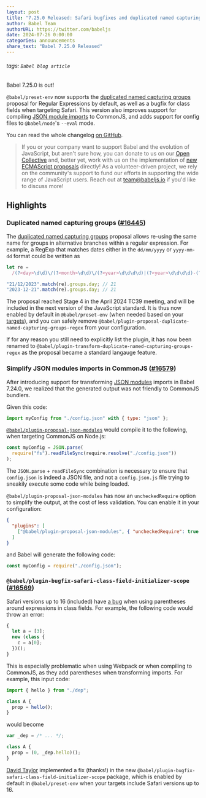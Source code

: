 ```yaml
---
layout: post
title: "7.25.0 Released: Safari bugfixes and duplicated named capturing groups"
author: Babel Team
authorURL: https://twitter.com/babeljs
date: 2024-07-26 0:00:00
categories: announcements
share_text: "Babel 7.25.0 Released"
---
```


###### tags: `Babel blog article`

Babel 7.25.0 is out!

`@babel/preset-env` now supports the [duplicated named capturing groups](https://github.com/tc39/proposal-duplicate-named-capturing-groups) proposal for Regular Expressions by default, as well as a bugfix for class fields when targeting Safari. This version also improves support for compiling [JSON module imports](https://babeljs.io/docs/babel-plugin-proposal-json-modules) to CommonJS, and adds support for config files to `@babel/node`'s `--eval` mode.

You can read the whole changelog [on GitHub](https://github.com/babel/babel/releases/tag/v7.25.0).

<!-- truncate -->

> If you or your company want to support Babel and the evolution of JavaScript, but aren't sure how, you can donate to us on our [Open Collective](https://github.com/babel/babel?sponsor=1) and, better yet, work with us on the implementation of [new ECMAScript proposals](https://github.com/babel/proposals) directly! As a volunteer-driven project, we rely on the community's support to fund our efforts in supporting the wide range of JavaScript users. Reach out at [team@babeljs.io](mailto:team@babeljs.io) if you'd like to discuss more!

## Highlights

### Duplicated named capturing groups ([#16445](https://github.com/babel/babel/pull/16445))

The [duplicated named capturing groups](https://github.com/tc39/proposal-duplicate-named-capturing-groups) proposal allows re-using the same name for groups in alternative branches within a regular expression. For example, a RegExp that matches dates either in the `dd/mm/yyyy` or `yyyy-mm-dd` format could be written as

```javascript
let re =
  /(?<day>\d\d)\/(?<month>\d\d)\/(?<year>\d\d\d\d)|(?<year>\d\d\d\d)-(?<month>\d\d)-(?<day>\d\d)/;

"21/12/2023".match(re).groups.day; // 21
"2023-12-21".match(re).groups.day; // 21
```

The proposal reached Stage 4 in the April 2024 TC39 meeting, and will be included in the next version of the JavaScript standard. It is thus now enabled by default in `@babel/preset-env` (when needed based on your [targets](https://babeljs.io/docs/options#targets)), and you can safely remove `@babel/plugin-proposal-duplicate-named-capturing-groups-regex` from your configuration.

If for any reason you still need to explicitly list the plugin, it has now been renamed to `@babel/plugin-transform-duplicate-named-capturing-groups-regex` as the proposal became a standard langauge feature.

### Simplify JSON modules imports in CommonJS ([#16579](https://github.com/babel/babel/pull/16579))

After introducing support for transforming [JSON modules](https://github.com/tc39/proposal-json-modules) imports in Babel 7.24.0, we realized that the generated output was not friendly to CommonJS bundlers.

Given this code:

```javascript
import myConfig from "./config.json" with { type: "json" };
```

[`@babel/plugin-proposal-json-modules`](https://babeljs.io/docs/babel-plugin-proposal-json-modules) would compile it to the following, when targeting CommonJS on Node.js:

```javascript
const myConfig = JSON.parse(
  require("fs").readFileSync(require.resolve("./config.json"))
);
```

The `JSON.parse` + `readFileSync` combination is necessary to ensure that `config.json` is indeed a JSON file, and not a `config.json.js` file trying to sneakily execute some code while being loaded.

`@babel/plugin-proposal-json-modules` has now an `uncheckedRequire` option to simplify the output, at the cost of less validation. You can enable it in your configuration:

```json title="babel.config.json"
{
  "plugins": [
    ["@babel/plugin-proposal-json-modules", { "uncheckedRequire": true }]
  ]
}
```

and Babel will generate the following code:

```javascript
const myConfig = require("./config.json");
```

### `@babel/plugin-bugfix-safari-class-field-initializer-scope` ([#16569](https://github.com/babel/babel/pull/16569))

Safari versions up to 16 (included) have [a bug](https://bugs.webkit.org/show_bug.cgi?id=236843) when using parentheses around expressions in class fields. For example, the following code would throw an error:

```javascript
{
  let a = [3];
  new (class {
    c = a[0];
  })();
}
```

This is especially problematic when using Webpack or when compiling to CommonJS, as they add parentheses when transforming imports. For example, this input code:

```javascript
import { hello } from "./dep";

class A {
  prop = hello();
}
```

would become

```javascript
var _dep = /* ... */;

class A {
  prop = (0, _dep.hello)();
}
```

[David Taylor](https://github.com/davidtaylorhq) implemented a fix (thanks!) in the new `@babel/plugin-bugfix-safari-class-field-initializer-scope` package, which is enabled by default in `@babel/preset-env` when your targets include Safari versions up to 16.
